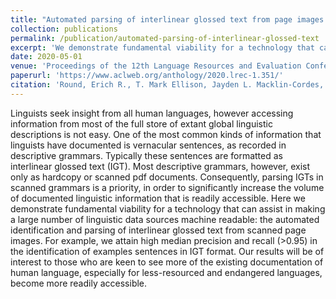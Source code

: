 ```yaml
---
title: "Automated parsing of interlinear glossed text from page images of grammatical descriptions"
collection: publications
permalink: /publication/automated-parsing-of-interlinear-glossed-text
excerpt: 'We demonstrate fundamental viability for a technology that can assist in making a large number of linguistic data sources machine readable: the automated identification and parsing of interlinear glossed text from scanned page images.'
date: 2020-05-01
venue: 'Proceedings of the 12th Language Resources and Evaluation Conference (LREC-2020)'
paperurl: 'https://www.aclweb.org/anthology/2020.lrec-1.351/'
citation: 'Round, Erich R., T. Mark Ellison, Jayden L. Macklin-Cordes, Sacha Beniamine. 2020. Automated parsing of interlinear glossed text from page images of grammatical descriptions. <i>Proceedings of the 12th Language Resources and Evaluation Conference (LREC-2020)</i>, 2871--2876. Marseille, France: European Languages Resources Association. https://www.aclweb.org/anthology/2020.lrec-1.351.'
---
```


Linguists seek insight from all human languages, however accessing information from most of the full store of extant global linguistic descriptions is not easy. One of the most common kinds of information that linguists have documented is vernacular sentences, as recorded in descriptive grammars. Typically these sentences are formatted as interlinear glossed text (IGT). Most descriptive grammars, however, exist only as hardcopy or scanned pdf documents. Consequently, parsing IGTs in scanned grammars is a priority, in order to significantly increase the volume of documented linguistic information that is readily accessible. Here we demonstrate fundamental viability for a technology that can assist in making a large number of linguistic data sources machine readable: the automated identification and parsing of interlinear glossed text from scanned page images. For example, we attain high median precision and recall (>0.95) in the identification of examples sentences in IGT format. Our results will be of interest to those who are keen to see more of the existing documentation of human language, especially for less-resourced and endangered languages, become more readily accessible.
